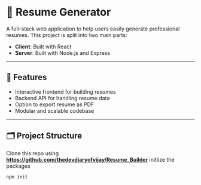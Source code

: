 # 📝 Resume Generator

A full-stack web application to help users easily generate professional resumes. This project is split into two main parts:
- **Client**: Built with React
- **Server**: Built with Node.js and Express

---

## 🚀 Features

- Interactive frontend for building resumes
- Backend API for handling resume data
- Option to export resume as PDF
- Modular and scalable codebase

---

## 🗂️ Project Structure
Clone this repo using **<a href="https://github.com/thedevdiaryofvijay/Resume_Builder">https://github.com/thedevdiaryofvijay/Resume_Builder</a>**
initlize the packages
```bash
npm init
```
